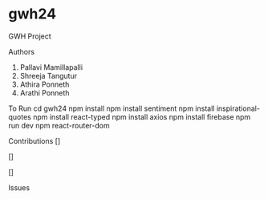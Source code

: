 # gwh24
GWH Project

Authors
1) Pallavi Mamillapalli
2) Shreeja Tangutur
3) Athira Ponneth
4) Arathi Ponneth


To Run
cd gwh24
npm install
npm install sentiment
npm install inspirational-quotes
npm install react-typed
npm install axios
npm install firebase
npm run dev
npm react-router-dom

Contributions
[]

[]

[]


Issues